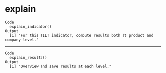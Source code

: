 # explain

    Code
      explain_indicator()
    Output
      [1] "For this TILT indicator, compute results both at product and company level."

---

    Code
      explain_results()
    Output
      [1] "Overview and save results at each level."

